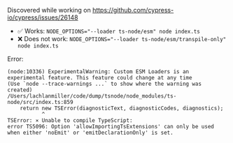 Discovered while working on https://github.com/cypress-io/cypress/issues/26148

- ✅ Works: `NODE_OPTIONS="--loader ts-node/esm" node index.ts`
- ❌ Does not work: `NODE_OPTIONS="--loader ts-node/esm/transpile-only" node index.ts`

Error:

```
(node:10336) ExperimentalWarning: Custom ESM Loaders is an experimental feature. This feature could change at any time
(Use `node --trace-warnings ...` to show where the warning was created)
/Users/lachlanmiller/code/dump/tsnode/node_modules/ts-node/src/index.ts:859
    return new TSError(diagnosticText, diagnosticCodes, diagnostics);
           ^
TSError: ⨯ Unable to compile TypeScript:
error TS5096: Option 'allowImportingTsExtensions' can only be used when either 'noEmit' or 'emitDeclarationOnly' is set.
```
